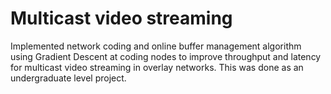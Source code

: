 Multicast video streaming
===

Implemented network coding and online buffer management algorithm using Gradient Descent at coding nodes to improve throughput and latency for multicast video streaming in overlay networks. This was done as an undergraduate level project.


